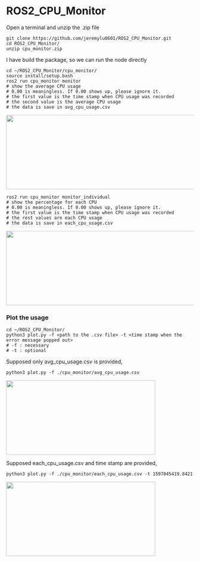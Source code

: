 # ROS2_CPU_Monitor

Open a terminal and unzip the .zip file

    git clone https://github.com/jeremylu0601/ROS2_CPU_Monitor.git
    cd ROS2_CPU_Monitor/
    unzip cpu_monitor.zip 
    
I have build the package, so we can run the node directly
    
    cd ~/ROS2_CPU_Monitor/cpu_monitor/
    source install/setup.bash
    ros2 run cpu_monitor monitor
    # show the average CPU usage
    # 0.00 is meaningless. If 0.00 shows up, please ignore it.
    # the first value is the time stamp when CPU usage was recorded
    # the second value is the average CPU usage
    # the data is save in avg_cpu_usage.csv
<img src="https://github.com/jeremylu0601/ROS2_CPU_Monitor/blob/master/images/Overall.png" width="600" height="200">

    ros2 run cpu_monitor monitor_individual
    # show the percentage for each CPU
    # 0.00 is meaningless. If 0.00 shows up, please ignore it.
    # the first value is the time stamp when CPU usage was recorded
    # the rest values are each CPU usage
    # the data is save in each_cpu_usage.csv
<img src="https://github.com/jeremylu0601/ROS2_CPU_Monitor/blob/master/images/Individual.png" width="600" height="200">

### Plot the usage

    cd ~/ROS2_CPU_Monitor/
    python3 plot.py -f <path to the .csv file> -t <time stamp when the error message popped out> 
    # -f : necessary
    # -t : optional

Supposed only avg_cpu_usage.csv is provided,

    python3 plot.py -f ./cpu_monitor/avg_cpu_usage.csv
    
<img src="https://github.com/jeremylu0601/ROS2_CPU_Monitor/blob/master/images/Average_CPU_Usage.png" width="400" height="200">

Supposed each_cpu_usage.csv and time stamp are provided,

    python3 plot.py -f ./cpu_monitor/each_cpu_usage.csv -t 1597045419.8421

<img src="https://github.com/jeremylu0601/ROS2_CPU_Monitor/blob/master/images/Each_CPU_Usage.png" width="400" height="200">
    





    
    


   
